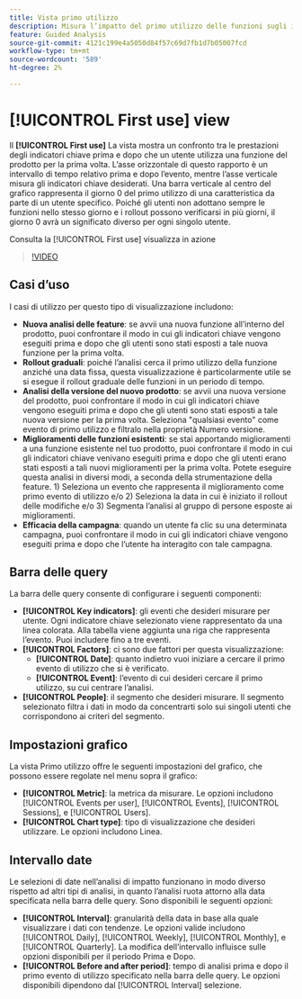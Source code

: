 ```yaml
---
title: Vista primo utilizzo
description: Misura l’impatto del primo utilizzo delle funzioni sugli indicatori chiave.
feature: Guided Analysis
source-git-commit: 4121c199e4a5050d84f57c69d7fb1d7b05007fcd
workflow-type: tm+mt
source-wordcount: '589'
ht-degree: 2%

---
```


# [!UICONTROL First use] view

Il **[!UICONTROL First use]** La vista mostra un confronto tra le prestazioni degli indicatori chiave prima e dopo che un utente utilizza una funzione del prodotto per la prima volta. L’asse orizzontale di questo rapporto è un intervallo di tempo relativo prima e dopo l’evento, mentre l’asse verticale misura gli indicatori chiave desiderati. Una barra verticale al centro del grafico rappresenta il giorno 0 del primo utilizzo di una caratteristica da parte di un utente specifico. Poiché gli utenti non adottano sempre le funzioni nello stesso giorno e i rollout possono verificarsi in più giorni, il giorno 0 avrà un significato diverso per ogni singolo utente.

Consulta la [!UICONTROL First use] visualizza in azione

>[!VIDEO](https://video.tv.adobe.com/v/3421661/?learn=on)

## Casi d’uso

I casi di utilizzo per questo tipo di visualizzazione includono:

* **Nuova analisi delle feature**: se avvii una nuova funzione all’interno del prodotto, puoi confrontare il modo in cui gli indicatori chiave vengono eseguiti prima e dopo che gli utenti sono stati esposti a tale nuova funzione per la prima volta.
* **Rollout graduali**: poiché l’analisi cerca il primo utilizzo della funzione anziché una data fissa, questa visualizzazione è particolarmente utile se si esegue il rollout graduale delle funzioni in un periodo di tempo.
* **Analisi della versione del nuovo prodotto**: se avvii una nuova versione del prodotto, puoi confrontare il modo in cui gli indicatori chiave vengono eseguiti prima e dopo che gli utenti sono stati esposti a tale nuova versione per la prima volta. Seleziona &quot;qualsiasi evento&quot; come evento di primo utilizzo e filtralo nella proprietà Numero versione.
* **Miglioramenti delle funzioni esistenti**: se stai apportando miglioramenti a una funzione esistente nel tuo prodotto, puoi confrontare il modo in cui gli indicatori chiave venivano eseguiti prima e dopo che gli utenti erano stati esposti a tali nuovi miglioramenti per la prima volta. Potete eseguire questa analisi in diversi modi, a seconda della strumentazione della feature. 1) Seleziona un evento che rappresenta il miglioramento come primo evento di utilizzo e/o 2) Seleziona la data in cui è iniziato il rollout delle modifiche e/o 3) Segmenta l’analisi al gruppo di persone esposte ai miglioramenti.
* **Efficacia della campagna**: quando un utente fa clic su una determinata campagna, puoi confrontare il modo in cui gli indicatori chiave vengono eseguiti prima e dopo che l’utente ha interagito con tale campagna.

## Barra delle query

La barra delle query consente di configurare i seguenti componenti:

* **[!UICONTROL Key indicators]**: gli eventi che desideri misurare per utente. Ogni indicatore chiave selezionato viene rappresentato da una linea colorata. Alla tabella viene aggiunta una riga che rappresenta l’evento. Puoi includere fino a tre eventi.
* **[!UICONTROL Factors]**: ci sono due fattori per questa visualizzazione:
   * **[!UICONTROL Date]**: quanto indietro vuoi iniziare a cercare il primo evento di utilizzo che si è verificato.
   * **[!UICONTROL Event]**: l’evento di cui desideri cercare il primo utilizzo, su cui centrare l’analisi.
* **[!UICONTROL People]**: il segmento che desideri misurare. Il segmento selezionato filtra i dati in modo da concentrarti solo sui singoli utenti che corrispondono ai criteri del segmento.

## Impostazioni grafico

La vista Primo utilizzo offre le seguenti impostazioni del grafico, che possono essere regolate nel menu sopra il grafico:

* **[!UICONTROL Metric]**: la metrica da misurare. Le opzioni includono [!UICONTROL Events per user], [!UICONTROL Events], [!UICONTROL Sessions],  e [!UICONTROL Users].
* **[!UICONTROL Chart type]**: tipo di visualizzazione che desideri utilizzare. Le opzioni includono Linea.

## Intervallo date

Le selezioni di date nell’analisi di impatto funzionano in modo diverso rispetto ad altri tipi di analisi, in quanto l’analisi ruota attorno alla data specificata nella barra delle query. Sono disponibili le seguenti opzioni:

* **[!UICONTROL Interval]**: granularità della data in base alla quale visualizzare i dati con tendenze. Le opzioni valide includono [!UICONTROL Daily], [!UICONTROL Weekly], [!UICONTROL Monthly], e [!UICONTROL Quarterly]. La modifica dell’intervallo influisce sulle opzioni disponibili per il periodo Prima e Dopo.
* **[!UICONTROL Before and after period]**: tempo di analisi prima e dopo il primo evento di utilizzo specificato nella barra delle query. Le opzioni disponibili dipendono dal [!UICONTROL Interval] selezione.
